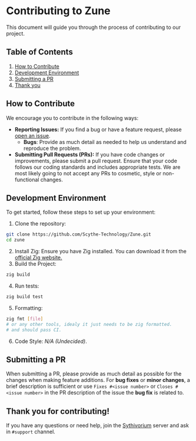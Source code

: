 # Contributing to Zune

This document will guide you through the process of contributing to our project.

## Table of Contents

1. [How to Contribute](#how-to-contribute)
2. [Development Environment](#development-environment)
3. [Submitting a PR](#submitting-changes)
4. [Thank you](#thank-you-for-contributing)

## How to Contribute

We encourage you to contribute in the following ways:

- **Reporting Issues:** If you find a bug or have a feature request, please [open an issue](https://github.com/Scythe-Technology/Zune/issues). 
  - **Bugs**: Provide as much detail as needed to help us understand and reproduce the problem.
- **Submitting Pull Requests (PRs):** If you have code changes or improvements, please submit a pull request. Ensure that your code follows our coding standards and includes appropriate tests. We are most likely going to not accept any PRs to cosmetic, style or non-functional changes.

## Development Environment

To get started, follow these steps to set up your environment:

1. Clone the repository:
```sh
git clone https://github.com/Scythe-Technology/Zune.git
cd zune
```
2. Install Zig: Ensure you have Zig installed. You can download it from the [official Zig website.](https://ziglang.org/)
3. Build the Project:
```sh
zig build
```
4. Run tests:
```sh
zig build test
```
5. Formatting:
```sh
zig fmt [file]
# or any other tools, idealy it just needs to be zig formatted.
# and should pass CI.
```
6. Code Style: *N/A (Undecided)*.

## Submitting a PR
When submitting a PR, please provide as much detail as possible for the changes when making feature additions. For **bug fixes** or **minor changes**, a brief description is sufficient or use `Fixes #<issue number>` or `Closes #<issue number>` in the PR description of the issue the **bug fix** is related to.

## Thank you for contributing!
If you have any questions or need help, join the [Sythivorium](https://discord.gg/zEc7muuYbX) server and ask in `#support` channel.
